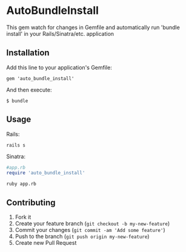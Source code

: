 # AutoBundleInstall

This gem watch for changes in Gemfile and automatically run 'bundle install' in your Rails/Sinatra/etc. application

## Installation

Add this line to your application's Gemfile:

    gem 'auto_bundle_install'

And then execute:

    $ bundle

## Usage

Rails:

    rails s

Sinatra:

```ruby
#app.rb
require 'auto_bundle_install'
```

    ruby app.rb

## Contributing

1. Fork it
2. Create your feature branch (`git checkout -b my-new-feature`)
3. Commit your changes (`git commit -am 'Add some feature'`)
4. Push to the branch (`git push origin my-new-feature`)
5. Create new Pull Request
